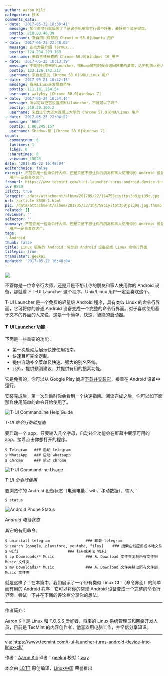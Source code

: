 ```yaml
---
author: Aaron Kili
categories: 技术
comments_data:
- date: '2017-05-22 18:38:41'
  message: 加个命令行就极客了？话说手机用命令行很不好用，最好买个蓝牙键盘。
  postip: 218.88.46.39
  username: 来自四川成都的 Chromium 58.0|Ubuntu 用户
- date: '2017-05-22 22:48:05'
  message: 还以为要介绍 Termux...
  postip: 124.234.223.169
  username: 来自吉林长春的 Chrome 58.0|Windows 10 用户
- date: '2017-05-23 10:13:39'
  message: 不能替代原来的Launcher，按Home键的时候会返回原来的桌面，达不到防止别人用手机的目的
  postip: 123.126.142.217
  username: 来自北京的 Chrome 58.0|GNU/Linux 用户
- date: '2017-05-23 10:42:15'
  message: 看来Linux是发展趋势呀
  postip: 111.161.254.54
  username: walykyy [Chrome 58.0|Windows 7]
- date: '2017-05-24 10:54:14'
  message: 所以可以把它设置成默认launcher，不就可以了吗？
  postip: 210.30.100.2
  username: 来自辽宁大连大连理工大学的 Chrome 57.0|GNU/Linux 用户
- date: '2017-05-25 22:04:22'
  message: '666'
  postip: 1.86.245.157
  username: Shadow-華 [Chrome 58.0|Windows 7]
count:
  commentnum: 6
  favtimes: 1
  likes: 0
  sharetimes: 0
  viewnum: 19028
date: '2017-05-22 16:48:04'
editorchoice: false
excerpt: 不管你是一位命令行大师，还是只是不想让你的朋友和家人使用你的 Android 设备，那就看下 T-UI Launcher 这个程序。Unix/Linux
  用户一定会喜欢这个。
fromurl: https://www.tecmint.com/t-ui-launcher-turns-android-device-into-linux-cli/
id: 8530
islctt: true
largepic: /data/attachment/album/201705/22/164759ciyitpt3p9jpi39q.jpg
url: /article-8530-1.html
pic: /data/attachment/album/201705/22/164759ciyitpt3p9jpi39q.jpg.thumb.jpg
related: []
reviewer: ''
selector: ''
summary: 不管你是一位命令行大师，还是只是不想让你的朋友和家人使用你的 Android 设备，那就看下 T-UI Launcher 这个程序。Unix/Linux
  用户一定会喜欢这个。
tags:
- Android
thumb: false
title: Linux 极客的 Android：将你的 Android 设备变成 Linux 命令行界面
titlepic: true
translator: geekpi
updated: '2017-05-22 16:48:04'
---
```


![](/data/attachment/album/201705/22/164759ciyitpt3p9jpi39q.jpg)


不管你是一位命令行大师，还是只是不想让你的朋友和家人使用你的 Android 设备，那就看下 T-UI Launcher 这个程序。Unix/Linux 用户一定会喜欢这个。


T-UI Launcher 是一个免费的轻量级 Android 程序，具有类似 Linux 的命令行界面，它可将你的普通 Android 设备变成一个完整的命令行界面。对于喜欢使用基于文本的界面的人来说，这是一个简单、快速、智能的启动器。


#### T-UI Launcher 功能


下面是一些重要的功能：


* 第一次启动后展示快速使用指南。
* 快速且可完全定制。
* 提供自动补全菜单及快速、强大的别名系统。
* 此外，提供预测建议，并提供有用的搜索功能。


它是免费的，你可以从 Google Play 商店[下载并安装它](https://play.google.com/store/apps/details?id=ohi.andre.consolelauncher)，接着在 Android 设备中运行。


安装完成后，第一次启动时你会看到一个快速指南。阅读完成之后，你可以如下面那样使用简单的命令开始使用了。


![T-UI Commandline Help Guide](/data/attachment/album/201705/22/164806v2y3d1byd1yzz3dz.jpg)


*T-UI 命令行帮助指南*


要启动一个 app，只要输入几个字母，自动补全功能会在屏幕中展示可用的 app。接着点击你想打开的程序。



```
$ Telegram   ### 启动 telegram
$ WhatsApp   ### 启动 whatsapp
$ Chrome     ### 启动 chrome

```

![T-UI Commandline Usage](/data/attachment/album/201705/22/164807nzwzwz5oabw7ju5a.jpg)


*T-UI 命令行使用*


要浏览你的 Android 设备状态（电池电量、wifi、移动数据），输入：



```
$ status

```

![Android Phone Status](/data/attachment/album/201705/22/164807ujonxg2gcd9oh9cz.jpg)


*Android 电话状态*


其它的有用命令。



```
$ uninstall telegram                ### 卸载 telegram 
$ search [google, playstore, youtube, files]    ### 搜索在线应用或本地文件
$ wifi                      ### 打开或关闭 WIFI
$ cp Downloads/* Music              ### 从 Download 文件夹复制所有文件到 Music 文件夹
$ mv Downloads/* Music              ### 从 Download 文件夹移动所有文件到 Music 文件夹 

```

就是这样了！在本篇中，我们展示了一个带有类似 Linux CLI（命令界面）的简单而有用的 Android 程序，它可以将你的常规 Android 设备变成一个完整的命令行界面。尝试一下并在下面的评论栏分享你的想法。




---


作者简介：


Aaron Kili 是 Linux 和 F.O.S.S 爱好者，将来的 Linux 系统管理员和网络开发人员，目前是 TecMint 的内容创作者，他喜欢用电脑工作，并坚信分享知识。




---


via: <https://www.tecmint.com/t-ui-launcher-turns-android-device-into-linux-cli/>


作者：[Aaron Kili](https://www.tecmint.com/author/aaronkili/) 译者：[geekpi](https://github.com/geekpi) 校对：[wxy](https://github.com/wxy)


本文由 [LCTT](https://github.com/LCTT/TranslateProject) 原创编译，[Linux中国](https://linux.cn/) 荣誉推出